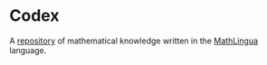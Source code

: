 # Codex

A [repository](https://dominickramer.github.io/codex/) of mathematical knowledge written in the [MathLingua](https://www.mathlingua.org/) language.
